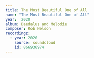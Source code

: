 ```yaml
---
title: The Most Beautiful One of All
name: "The Most Beautiful One of All"
year:  2020
album: Daedalus and Melodie
composer: Rob Nelson
recordingz:
  - year: 2020
    source: soundcloud
    id: 866936974
---
```


